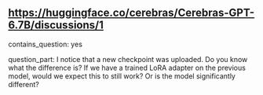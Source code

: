 ## https://huggingface.co/cerebras/Cerebras-GPT-6.7B/discussions/1

contains_question: yes

question_part: I notice that a new checkpoint was uploaded. Do you know what the difference is? If we have a trained LoRA adapter on the previous model, would we expect this to still work? Or is the model significantly different?